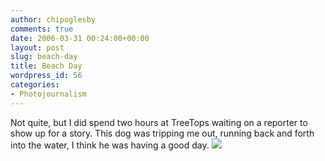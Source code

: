 ```yaml
---
author: chipoglesby
comments: true
date: 2006-03-31 00:24:00+00:00
layout: post
slug: beach-day
title: Beach Day
wordpress_id: 56
categories:
- Photojournalism
---
```


Not quite, but I did spend two hours at TreeTops waiting on a reporter to show up for a story.  This dog was tripping me out, running back and forth into the water, I think he was having a good day.  [![](http://photos1.blogger.com/blogger/3124/2183/400/dogwater.jpg)](http://photos1.blogger.com/blogger/3124/2183/1600/dogwater.jpg)
